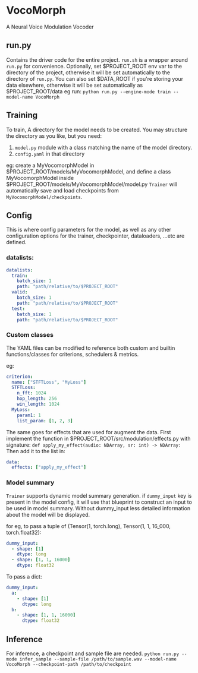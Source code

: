# VocoMorph

A Neural Voice Modulation Vocoder

## run.py

Contains the driver code for the entire project. `run.sh` is a wrapper around `run.py` for convenience.
Optionally, set $PROJECT_ROOT env var to the directory of the project, otherwise it will be set automatically to the directory of `run.py`.
You can also set $DATA_ROOT if you're storing your data elsewhere, otherwise it will be set automatically as $PROJECT_ROOT/data
eg run: `python run.py --engine-mode train --model-name VocoMorph`

## Training

To train, A directory for the model needs to be created.
You may structure the directory as you like, but you need:

1. `model.py` module with a class matching the name of the model directory.
2. `config.yaml` in that directory

eg: create a MyVocomorphModel in $PROJECT_ROOT/models/MyVocomorphModel, and define a class MyVocomorphModel inside $PROJECT_ROOT/models/MyVocomorphModel/model.py
`Trainer` will automatically save and load checkpoints from `MyVocomorphModel/checkpoints`.

## Config

This is where config parameters for the model, as well as any other configuration options for the trainer, checkpointer, dataloaders, ...etc are defined.

### datalists:

```yaml
datalists:
  train:
    batch_size: 1
    path: "path/relative/to/$PROJECT_ROOT"
  valid:
    batch_size: 1
    path: "path/relative/to/$PROJECT_ROOT"
  test:
    batch_size: 1
    path: "path/relative/to/$PROJECT_ROOT"
```

### Custom classes

The YAML files can be modified to reference both custom and builtin functions/classes for criterions, schedulers & metrics.

eg:

```yaml
criterion:
  name: ["STFTLoss", "MyLoss"]
  STFTLoss:
    n_fft: 1024
    hop_length: 256
    win_length: 1024
  MyLoss:
    param1: 1
    list_param: [1, 2, 3]
```

The same goes for effects that are used for augment the data.
First implement the function in $PROJECT_ROOT/src/modulation/effects.py with signature: `def apply_my_effect(audio: NDArray, sr: int) -> NDArray:`
Then add it to the list in:

```yaml
data:
  effects: ["apply_my_effect"]
```

### Model summary

`Trainer` supports dynamic model summary generation.
if `dummy_input` key is present in the model config, it will use that blueprint to construct an input to be used in model summary.
Without dummy_input less detailed information about the model will be displayed.

for eg, to pass a tuple of (Tensor(1, torch.long), Tensor(1, 1, 16_000, torch.float32):

```yaml
dummy_input:
  - shape: [1]
    dtype: long
  - shape: [1, 1, 16000]
    dtype: float32
```

To pass a dict:

```yaml
dummy_input:
  a:
    - shape: [1]
      dtype: long
  b:
    - shape: [1, 1, 16000]
      dtype: float32
```

## Inference

For inference, a checkpoint and sample file are needed.
`python run.py --mode infer_sample --sample-file /path/to/sample.wav --model-name VocoMorph --checkpoint-path /path/to/checkpoint`
